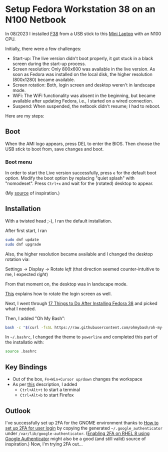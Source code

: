 # Setup Fedora Workstation 38 on an N100 Netbook

In 08/2023 I installed [F38](https://download.fedoraproject.org/pub/fedora/linux/releases/38/Workstation/x86_64/iso/Fedora-Workstation-Live-x86_64-38-1.6.iso) from a USB stick to this [Mini Laptop](https://liliputing.com/this-350-mini-laptop-has-an-8-inch-touchscreen-display-and-an-intel-n100-alder-lake-n-processor/) with an N100 CPU. 

Initially, there were a few challenges:
- Start-up: The live version didn't boot properly, it got stuck in a black screen during the start-up process.
- Screen resolution: Only 800x600 was available in the live version. As soon as Fedora was installed on the local disk, the higher resolution (800x1280) became available.
- Screen rotation: Both, login screen and desktop weren't in landscape mode.
- WiFi: The WiFi functionality was absent in the beginning, but became available after updating Fedora, i.e., I started on a wired connection.
- Suspend: When suspended, the netbook didn't resume; I had to reboot.

Here are my steps:

## Boot

When the AMI logo appears, press DEL to enter the BIOS. Then choose the USB stick to boot from, save changes and boot.

### Boot menu

In order to start the Live version successfully, press `e` for the default boot option. Modify the boot option by replacing "quiet splash" with "nomodeset". 
Press `Ctrl+x` and wait for the (rotated) desktop to appear. 

(My [source](https://linuxmint-installation-guide.readthedocs.io/en/latest/boot_options.html) of inspiration.)

## Installation

With a twisted head ;-), I ran the default installation.

After first start, I ran

```bash
sudo dnf update
sudo dnf upgrade
```

Also, the higher resolution became available and I changed the desktop rotation via:

  Settings -> Display -> Rotate *left* (that direction seemed counter-intuitive to me, I expected *right*)

From that moment on, the desktop was in landscape mode.

[This](https://forums.fedoraforum.org/showthread.php?322546-How-to-rotate-Gnome-login-screen-to-vertical-position) explains how to rotate the login screen as well. 

Next, I went through [17 Things to Do After Installing Fedora 38](https://itsfoss.com/things-to-do-after-installing-fedora/) and picked what I needed.

Then, I added "Oh My Bash":

```bash
bash -c "$(curl -fsSL https://raw.githubusercontent.com/ohmybash/oh-my-bash/master/tools/install.sh)"
```

In `~/.bashrc`, I changed the theme to `powerline` and completed this part of the installatio with:

```bash
source .bashrc
```

## Key Bindings

- Out of the box, `Fn+Win+Cursor up/down` changes the workspace
- As per [this](https://docs.fedoraproject.org/en-US/quick-docs/proc_setting-key-shortcut/) description, I added
  - `Ctrl+Alt+t` to start a terminal
  - `Ctrl+Alt+b` to start Firefox

## Outlook

I've successfully set up 2FA for the GNOME environment thanks to [How to set up 2FA for user login](https://discussion.fedoraproject.org/t/how-to-set-up-2fa-for-user-login/82433/2) by copying the generated `~/.google_authenticator` under `/var/lib/google-authenticator`.
([Enabling 2FA on RHEL 8 using Google Authenticator](https://ins3cure.com/enabling-2fa-on-rhel8/) might also be a good (and still valid) source of inspiration.)
Now, I'm trying 2FA out...
